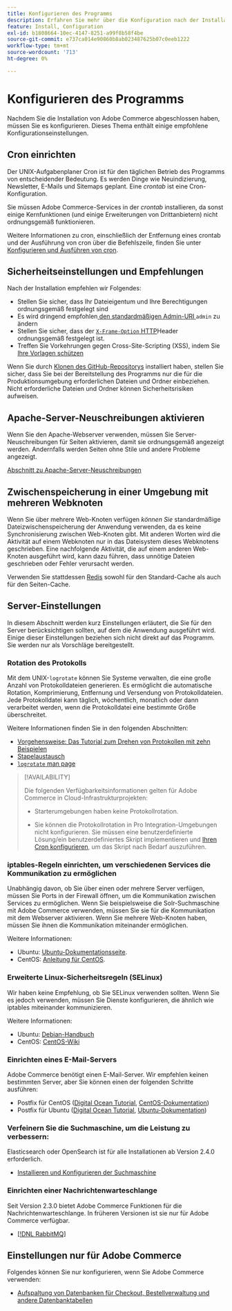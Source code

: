 ```yaml
---
title: Konfigurieren des Programms
description: Erfahren Sie mehr über die Konfiguration nach der Installation, die für lokale Adobe Commerce-Bereitstellungen erforderlich ist.
feature: Install, Configuration
exl-id: b1808664-10ec-4147-8251-a99f8b58f4be
source-git-commit: e737ca014e90860b8ab023487625b07c0eeb1222
workflow-type: tm+mt
source-wordcount: '713'
ht-degree: 0%

---
```


# Konfigurieren des Programms

Nachdem Sie die Installation von Adobe Commerce abgeschlossen haben, müssen Sie es konfigurieren. Dieses Thema enthält einige empfohlene Konfigurationseinstellungen.

## Cron einrichten

Der UNIX-Aufgabenplaner Cron ist für den täglichen Betrieb des Programms von entscheidender Bedeutung. Es werden Dinge wie Neuindizierung, Newsletter, E-Mails und Sitemaps geplant. Eine *crontab* ist eine Cron-Konfiguration.

Sie müssen Adobe Commerce-Services in der *crontab* installieren, da sonst einige Kernfunktionen (und einige Erweiterungen von Drittanbietern) nicht ordnungsgemäß funktionieren.

Weitere Informationen zu cron, einschließlich der Entfernung eines crontab und der Ausführung von cron über die Befehlszeile, finden Sie unter [Konfigurieren und Ausführen von cron](../../configuration/cli/configure-cron-jobs.md).

## Sicherheitseinstellungen und Empfehlungen

Nach der Installation empfehlen wir Folgendes:

* Stellen Sie sicher, dass Ihr Dateieigentum und Ihre Berechtigungen ordnungsgemäß festgelegt sind
* Es wird dringend empfohlen[ den standardmäßigen Admin-URI ](../tutorials/admin-uri.md)`admin` zu ändern
* Stellen Sie sicher, dass der [`X-Frame-Option` HTTP](../../configuration/security/xframe-options.md)Header ordnungsgemäß festgelegt ist.
* Treffen Sie Vorkehrungen gegen Cross-Site-Scripting (XSS), indem Sie [Ihre Vorlagen schützen](https://developer.adobe.com/commerce/php/development/security/cross-site-scripting/)

Wenn Sie durch [Klonen des GitHub-Repositorys](https://developer.adobe.com/commerce/contributor/guides/install/clone-repository/) installiert haben, stellen Sie sicher, dass Sie bei der Bereitstellung des Programms nur die für die Produktionsumgebung erforderlichen Dateien und Ordner einbeziehen. Nicht erforderliche Dateien und Ordner können Sicherheitsrisiken aufweisen.

## Apache-Server-Neuschreibungen aktivieren

Wenn Sie den Apache-Webserver verwenden, müssen Sie Server-Neuschreibungen für Seiten aktivieren, damit sie ordnungsgemäß angezeigt werden. Andernfalls werden Seiten ohne Stile und andere Probleme angezeigt.

[Abschnitt zu Apache-Server-Neuschreibungen](../prerequisites/web-server/apache.md#apache-rewrites-and-htaccess)

## Zwischenspeicherung in einer Umgebung mit mehreren Webknoten

Wenn Sie über mehrere Web-Knoten verfügen *können Sie* standardmäßige Dateizwischenspeicherung der Anwendung verwenden, da es keine Synchronisierung zwischen Web-Knoten gibt. Mit anderen Worten wird die Aktivität auf einem Webknoten nur in das Dateisystem dieses Webknotens geschrieben. Eine nachfolgende Aktivität, die auf einem anderen Web-Knoten ausgeführt wird, kann dazu führen, dass unnötige Dateien geschrieben oder Fehler verursacht werden.

Verwenden Sie stattdessen [Redis](../../configuration/cache/config-redis.md) sowohl für den Standard-Cache als auch für den Seiten-Cache.

## Server-Einstellungen

In diesem Abschnitt werden kurz Einstellungen erläutert, die Sie für den Server berücksichtigen sollten, auf dem die Anwendung ausgeführt wird. Einige dieser Einstellungen beziehen sich nicht direkt auf das Programm. Sie werden nur als Vorschläge bereitgestellt.

### Rotation des Protokolls

Mit dem UNIX-`logrotate` können Sie Systeme verwalten, die eine große Anzahl von Protokolldateien generieren. Es ermöglicht die automatische Rotation, Komprimierung, Entfernung und Versendung von Protokolldateien. Jede Protokolldatei kann täglich, wöchentlich, monatlich oder dann verarbeitet werden, wenn die Protokolldatei eine bestimmte Größe überschreitet.

Weitere Informationen finden Sie in den folgenden Abschnitten:

* [Vorgehensweise: Das Tutorial zum Drehen von Protokollen mit zehn Beispielen](https://www.thegeekstuff.com/2010/07/logrotate-examples)
* [Stapelaustausch](https://unix.stackexchange.com/questions/85662/how-to-properly-automatically-manually-rotate-log-files-for-production-rails-app)
* [`logrotate` man page](https://linuxconfig.org/logrotate-8-manual-page)

>[!AVAILABILITY]
>
>Die folgenden Verfügbarkeitsinformationen gelten für Adobe Commerce in Cloud-Infrastrukturprojekten:
>
>* Starterumgebungen haben keine Protokollrotation.
>
>* Sie können die Protokollrotation in Pro Integration-Umgebungen nicht konfigurieren. Sie müssen eine benutzerdefinierte Lösung/ein benutzerdefiniertes Skript implementieren und [Ihren Cron konfigurieren](https://experienceleague.adobe.com/en/docs/commerce-on-cloud/user-guide/configure/app/properties/crons-property), um das Skript nach Bedarf auszuführen.

### iptables-Regeln einrichten, um verschiedenen Services die Kommunikation zu ermöglichen

Unabhängig davon, ob Sie über einen oder mehrere Server verfügen, müssen Sie Ports in der Firewall öffnen, um die Kommunikation zwischen Services zu ermöglichen. Wenn Sie beispielsweise die Solr-Suchmaschine mit Adobe Commerce verwenden, müssen Sie sie für die Kommunikation mit dem Webserver aktivieren. Wenn Sie mehrere Web-Knoten haben, müssen Sie ihnen die Kommunikation miteinander ermöglichen.

Weitere Informationen:

* Ubuntu: [Ubuntu-Dokumentationsseite](https://help.ubuntu.com/community/IptablesHowTo).
* CentOS: [Anleitung für CentOS](https://wiki.centos.org/HowTos%282f%29Network%282f%29IPTables.html).

### Erweiterte Linux-Sicherheitsregeln (SELinux)

Wir haben keine Empfehlung, ob Sie SELinux verwenden sollten. Wenn Sie es jedoch verwenden, müssen Sie Dienste konfigurieren, die ähnlich wie iptables miteinander kommunizieren.

Weitere Informationen:

* Ubuntu: [Debian-Handbuch](https://debian-handbook.info/browse/stable/sect.selinux.html)
* CentOS: [CentOS-Wiki](https://wiki.centos.org/HowTos/SELinux)

### Einrichten eines E-Mail-Servers

Adobe Commerce benötigt einen E-Mail-Server. Wir empfehlen keinen bestimmten Server, aber Sie können einen der folgenden Schritte ausführen:

* Postfix für CentOS ([Digital Ocean Tutorial](https://www.digitalocean.com/community/tutorials/how-to-install-postfix-on-centos-6), [CentOS-Dokumentation](https://www.centos.org))
* Postfix für Ubuntu ([Digital Ocean Tutorial](https://www.digitalocean.com/community/tutorials/how-to-install-and-setup-postfix-on-ubuntu-14-04), [Ubuntu-Dokumentation](https://help.ubuntu.com/community/MailServer))

### Verfeinern Sie die Suchmaschine, um die Leistung zu verbessern:

Elasticsearch oder OpenSearch ist für alle Installationen ab Version 2.4.0 erforderlich.

* [Installieren und Konfigurieren der Suchmaschine](../../configuration/search/overview-search.md)

### Einrichten einer Nachrichtenwarteschlange

Seit Version 2.3.0 bietet Adobe Commerce Funktionen für die Nachrichtenwarteschlange. In früheren Versionen ist sie nur für Adobe Commerce verfügbar.

* [[!DNL RabbitMQ]](../../configuration/queues/message-queue-framework.md)

## Einstellungen nur für Adobe Commerce

Folgendes können Sie nur konfigurieren, wenn Sie Adobe Commerce verwenden:

* [Aufspaltung von Datenbanken für Checkout, Bestellverwaltung und andere Datenbanktabellen](../../configuration/storage/multi-master.md)
